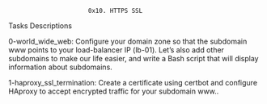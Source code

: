                           0x10. HTTPS SSL




Tasks                                       Descriptions

0-world_wide_web:                      Configure your domain zone so that the subdomain www points to your load-balancer IP (lb-01). Let’s also add other subdomains to make our life easier, and write a Bash script that will display information about subdomains.

1-haproxy_ssl_termination:		Create a certificate using certbot and configure HAproxy to accept encrypted traffic for your subdomain www..
